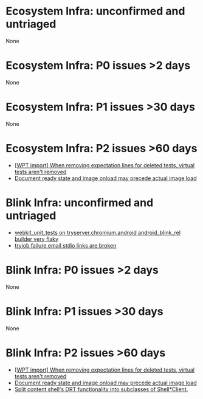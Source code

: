 # Ecosystem Infra: unconfirmed and untriaged
None

# Ecosystem Infra: P0 issues >2 days
None

# Ecosystem Infra: P1 issues >30 days
None

# Ecosystem Infra: P2 issues >60 days
* [[WPT import] When removing expectation lines for deleted tests, virtual tests aren't removed](https://crbug.com/730047)
* [Document ready state and image onload may precede actual image load](https://crbug.com/708757)

# Blink Infra: unconfirmed and untriaged
* [webkit_unit_tests on tryserver.chromium.android android_blink_rel builder very flaky](https://crbug.com/808715)
* [tryjob failure email stdio links are broken](https://crbug.com/808398)

# Blink Infra: P0 issues >2 days
None

# Blink Infra: P1 issues >30 days
None

# Blink Infra: P2 issues >60 days
* [[WPT import] When removing expectation lines for deleted tests, virtual tests aren't removed](https://crbug.com/730047)
* [Document ready state and image onload may precede actual image load](https://crbug.com/708757)
* [Split content shell's DRT functionality into subclasses of Shell*Client.](https://crbug.com/420994)

